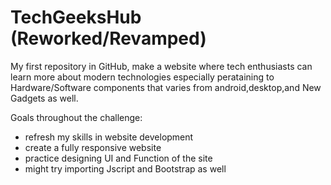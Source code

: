 # TechGeeksHub (Reworked/Revamped)

My first repository in GitHub, make a website where tech enthusiasts can learn more about modern technologies
especially perataining to Hardware/Software components that varies from android,desktop,and New Gadgets as well.

Goals throughout the challenge:
- refresh my skills in website development
- create a fully responsive website
- practice designing UI and Function of the site
- might try importing Jscript and Bootstrap as well
